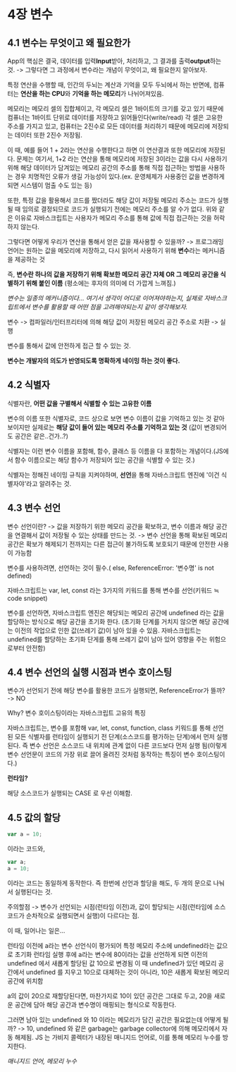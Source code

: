 # 4장 변수

## 4.1 변수는 무엇이고 왜 필요한가

App의 핵심은 결국, 데이터를 입력**Input**받아, 처리하고, 그 결과를 출력**output**하는 것.
-> 그렇다면 그 과정에서 변수라는 개념이 무엇이고, 왜 필요한지 알아보자.

특정 연산을 수행할 때, 인간의 두뇌는 계산과 기억을 모두 두뇌에서 하는 반면에, 컴퓨터는 **연산을 하는 CPU**와 **기억을 하는 메모리**가 나뉘어져있음.

메모리는 메모리 셀의 집합체이고, 각 메모리 셀은 1바이트의 크기를 갖고 있기 때문에 컴퓨너는 1바이트 단위로 데이터를 저장하고 읽어들인다(write/read)
각 셀은 고유한 주소를 가지고 있고, 컴퓨터는 2진수로 모든 데이터를 처리하기 때문에 메모리에 저장되는 데이터 또한 2진수 저장됨.

이 때, 예를 들어 1 + 2라는 연산을 수행한다고 하면 이 연산결과 또한 메모리에 저장된다. 문제는 여기서, 1+2 라는 연산을 통해 메모리에 저장된 3이라는 값을 다시 사용하기 위해 해당 데이터가 담겨있는 메모리 공간의 주소를 통해 직접 접근하는 방법을 사용하는 경우 치명적인 오류가 생길 가능성이 있다.(ex. 운영체제가 사용중인 값을 변경하게 되면 시스템이 멈출 수도 있는 등)

또한, 특정 값을 활용해서 코드를 짰더라도 해당 값이 저장될 메모리 주소는 코드가 실행될 때 임의로 결정되므로 코드가 실행되기 전에는 메모리 주소를 알 수가 없다. 위와 같은 이유로 자바스크립트는 사용자가 메모리 주소를 통해 값에 직접 접근하는 것을 허락하지 않는다.

그렇다면 어떻게 우리가 연산을 통해서 얻은 값을 재사용할 수 있을까?
-> 프로그래밍 언어는 원하는 값을 메모리에 저장하고, 다시 읽어서 사용하기 위해 **변수**라는 메커니즘을 제공하는 것

즉, **변수란 하나의 값을 저장하기 위해 확보한 메모리 공간 자체 OR 그 메모리 공간을 식별하기 위해 붙인 이름** (평소에는 후자의 의미에 더 가깝게 느껴짐.)

_변수는 일종의 메커니즘이다... 여기서 생각이 어디로 이어져야하는지, 실제로 자바스크립트에서 변수를 활용할 때 어떤 점을 고려해야되는지 같이 생각해보자._

변수 -> 컴파일러/인터프리터에 의해 해당 값이 저장된 메모리 공간 주소로 치환 -> 실행

변수를 통해서 값에 안전하게 접근 할 수 있는 것.

**변수는 개발자의 의도가 반영되도록 명확하게 네이밍 하는 것이 좋다.**

## 4.2 식별자

식별자란, **어떤 값을 구별해서 식별할 수 있는 고유한 이름**

변수의 이름 또한 식별자로, 코드 상으로 보면 변수 이름이 값을 기억하고 있는 것 같아 보이지만 실제로는 **해당 값이 들어 있는 메모리 주소를 기억하고 있는 것** (값이 변경되어도 공간은 같은..건가..?)

식별자는 이런 변수 이름을 포함해, 함수, 클래스 등 이름을 다 포함하는 개념이다.(JS에서 함수 이름으로는 해당 함수가 저장되어 있는 공간을 식별할 수 있는 것.)

식별자는 정해진 네이밍 규칙을 지켜야하며, **선언**을 통해 자바스크립트 엔진에 '이건 식별자야'라고 알려주는 것.

## 4.3 변수 선언

변수 선언이란?
-> 값을 저장하기 위한 메모리 공간을 확보하고, 변수 이름과 해당 공간을 연결해서 값이 저장될 수 있는 상태를 만드는 것.
-> 변수 선언을 통해 확보된 메모리 공간은 확보가 해제되기 전까지는 다른 접근이 불가하도록 보호되기 때문에 안전한 사용이 가능함

변수를 사용하려면, 선언하는 것이 필수.( else, ReferenceError: '변수명' is not defined)

자바스크립트는 var, let, const 라는 3가지의 키워드를 통해 변수를 선언(키워드 ≒ code snippet)

변수를 선언하면, 자바스크립트 엔진은 해당되는 메모리 공간에 undefined 라는 값을 할당하는 방식으로 해당 공간을 초기화 한다.
(초기화 단계를 거치지 않으면 해당 공간에는 이전의 작업으로 인한 값(쓰레기 값)이 남아 있을 수 있음. 자바스크립트는 undefined를 할당하는 초기화 단게를 통해 쓰레기 값이 남아 있어 영향을 주는 위험으로부터 안전함)

## 4.4 변수 선언의 실행 시점과 변수 호이스팅

변수가 선언되기 전에 해당 변수를 활용한 코드가 실행되면, ReferenceError가 뜰까?
-> NO

Why? 변수 호이스팅이라는 자바스크립트 고유의 특징

자바스크립트는, 변수를 포함해 var, let, const, function, class 키워드를 통해 선언된 모든 식별자를 런타임이 실행되기 전 단계(소스코드를 평가하는 단계)에서 먼저 실행된다. 즉 변수 선언은 소스코드 내 위치에 관계 없이 다른 코드보다 먼저 실행 됨(이렇게 변수 선언문이 코드의 가장 위로 끌어 올려진 것처럼 동작하는 특징이 변수 호이스팅이다.)

**런타임?**

해당 소스코드가 실행되는 CASE 로 우선 이해함.

## 4.5 값의 할당

```js
var a = 10;
```

이라는 코드와,

```js
var a;
a = 10;
```

이라는 코드는 동일하게 동작한다. 즉 한번에 선언과 할당을 해도, 두 개의 문으로 나눠서 실행된다는 것.

주의할점
-> 변수가 선언되는 시점(런타임 이전)과, 값이 할당되는 시점(런타임에 소스코드가 순차적으로 실행되면서 실행)이 다르다는 점.

이 때, 일어나는 일은...

런타임 이전에 a라는 변수 선언식이 평가되어 특정 메모리 주소에 undefined라는 값으로 초기화
런타임 실행 후에 a라는 변수에 80이라는 값을 선언하게 되면 이전의 undefined 에서 새롭게 할당된 값 10으로 변경됨
이 때 undefined가 있던 메모리 공간에서 undefined 를 지우고 10으로 대체하는 것이 아니라, 10은 새롭게 확보된 메모리 공간에 위치함

a의 값이 20으로 재할당된다면, 마찬가지로 10이 있던 공간은 그대로 두고, 20을 새로운 공간에 담아 해당 공간과 변수명이 매핑되는 형식으로 작동한다.

그러면 남아 있는 undefined 와 10 이라는 메모리가 담긴 공간은 필요없는데 어떻게 될까?
-> 10, undefined 와 같은 garbage는 garbage collector에 의해 메모리에서 자동 해제됨. JS 는 가비지 콜렉터가 내장된 매니지드 언어로, 이를 통해 메모리 누수를 방지한다.

_매니지드 언어, 메모리 누수_
